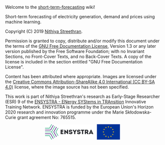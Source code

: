 
Welcome to the [short-term-forecasting](https://github.com/ENSYSTRA/short-term-forecasting) wiki! 

Short-term forecasting of electricity generation, demand and prices using machine learning.

Copyright (C)  2019  [Nithiya Streethran](https://nmstreethran.github.io/).

Permission is granted to copy, distribute and/or modify this document under the terms of the [GNU Free Documentation License](https://www.gnu.org/licenses/fdl-1.3), Version 1.3 or any later version published by the Free Software Foundation; with no Invariant Sections, no Front-Cover Texts, and no Back-Cover Texts. A copy of the license is included in the section entitled "GNU Free Documentation License".

Content has been attributed where appropriate. Images are licensed under the [Creative Commons Attribution-ShareAlike 4.0 International (CC BY-SA 4.0)](https://creativecommons.org/licenses/by-sa/4.0/) license, where the image source has not been specified.

This work is part of Nithiya Streethran's research as Early-Stage Researcher (ESR) 9 of the [ENSYSTRA - ENergy SYStems in TRAnsition](https://ensystra.eu/) Innovative Training Network. ENSYSTRA is funded by the European Union's Horizon 2020 research and innovation programme under the Marie Skłodowska-Curie grant agreement No: 765515.

<p align="center"><a href="https://ensystra.eu/"><img src="logos/ensystra-ls.png" alt="ENSYSTRA" height="50" title="ENSYSTRA"></a>&nbsp;&nbsp;&nbsp;<img src="logos/eu.jpg" alt="European Union" height="50" title="This project has received funding from the European Union's Horizon 2020 research and innovation programme under the Marie Skłodowska-Curie grant agreement No: 765515."></p>
